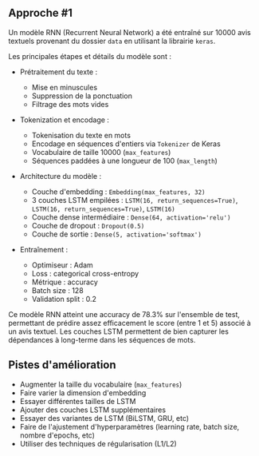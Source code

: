 ## Approche #1 
Un modèle RNN (Recurrent Neural Network) a été entraîné sur 10000 avis textuels provenant du dossier `data` en utilisant la librairie `keras`. 

Les principales étapes et détails du modèle sont :

- Prétraitement du texte : 
    - Mise en minuscules
    - Suppression de la ponctuation
    - Filtrage des mots vides

- Tokenization et encodage :
    - Tokenisation du texte en mots 
    - Encodage en séquences d'entiers via `Tokenizer` de Keras
    - Vocabulaire de taille 10000 (`max_features`)
    - Séquences paddées à une longueur de 100 (`max_length`)

- Architecture du modèle : 
    - Couche d'embedding : `Embedding(max_features, 32)`
    - 3 couches LSTM empilées : `LSTM(16, return_sequences=True)`, `LSTM(16, return_sequences=True)`, `LSTM(16)`  
    - Couche dense intermédiaire : `Dense(64, activation='relu')` 
    - Couche de dropout : `Dropout(0.5)`
    - Couche de sortie : `Dense(5, activation='softmax')`

- Entraînement : 
    - Optimiseur : Adam
    - Loss : categorical cross-entropy
    - Métrique : accuracy
    - Batch size : 128
    - Validation split : 0.2

Ce modèle RNN atteint une accuracy de 78.3% sur l'ensemble de test, permettant de prédire assez efficacement le score (entre 1 et 5) associé à un avis textuel. Les couches LSTM permettent de bien capturer les dépendances à long-terme dans les séquences de mots.

## Pistes d'amélioration

- Augmenter la taille du vocabulaire (`max_features`) 
- Faire varier la dimension d'embedding
- Essayer différentes tailles de LSTM
- Ajouter des couches LSTM supplémentaires
- Essayer des variantes de LSTM (BiLSTM, GRU, etc)
- Faire de l'ajustement d'hyperparamètres (learning rate, batch size, nombre d'epochs, etc)
- Utiliser des techniques de régularisation (L1/L2)
